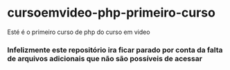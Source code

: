 # cursoemvideo-php-primeiro-curso
 Esté é o primeiro curso de php do curso em video

### Infelizmente este repositório ira ficar parado por conta da falta de arquivos adicionais que não são possíveis de acessar
